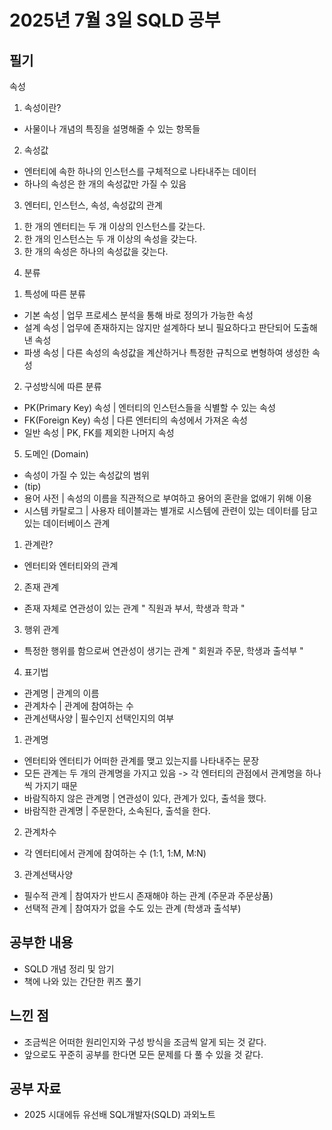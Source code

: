 # 2025년 7월 3일 SQLD 공부

## 필기
속성
 1) 속성이란? 
  - 사물이나 개념의 특징을 설명해줄 수 있는 항목들
 2) 속성값
  - 엔터티에 속한 하나의 인스턴스를 구체적으로 나타내주는 데이터
  - 하나의 속성은 한 개의 속성값만 가질 수 있음
 3) 엔터티, 인스턴스, 속성, 속성값의 관계
  1. 한 개의 엔터티는 두 개 이상의 인스턴스를 갖는다.
  2. 한 개의 인스턴스는 두 개 이상의 속성을 갖는다.
  3. 한 개의 속성은 하나의 속성값을 갖는다.
 4) 분류
  1. 특성에 따른 분류
   - 기본 속성 | 업무 프로세스 분석을 통해 바로 정의가 가능한 속성
   - 설계 속성 | 업무에 존재하지는 않지만 설계하다 보니 필요하다고 판단되어 도출해낸 속성
   - 파생 속성 | 다른 속성의 속성값을 계산하거나 특정한 규칙으로 변형하여 생성한 속성
  2. 구성방식에 따른 분류
   - PK(Primary Key) 속성 | 엔터티의 인스턴스들을 식별할 수 있는 속성
   - FK(Foreign Key) 속성 | 다른 엔터티의 속성에서 가져온 속성
   - 일반 속성 | PK, FK를 제외한 나머지 속성
 5) 도메인 (Domain)
  - 속성이 가질 수 있는 속성값의 범위
  - (tip)
   - 용어 사전 | 속성의 이름을 직관적으로 부여하고 용어의 혼란을 없애기 위해 이용
   - 시스템 카탈로그 | 사용자 테이블과는 별개로 시스템에 관련이 있는 데이터를 담고 있는 데이터베이스
관계
 1) 관계란?
  - 엔터티와 엔터티와의 관계
 2) 존재 관계
  - 존재 자체로 연관성이 있는 관계  " 직원과 부서, 학생과 학과 "
 3) 행위 관계
  - 특정한 행위를 함으로써 연관성이 생기는 관계  " 회원과 주문, 학생과 출석부 "
 4) 표기법
  - 관계명 | 관계의 이름
  - 관계차수 | 관계에 참여하는 수
  - 관계선택사양 | 필수인지 선택인지의 여부
  1. 관계명
   - 엔터티와 엔터티가 어떠한 관계를 맺고 있는지를 나타내주는 문장
   - 모든 관계는 두 개의 관계명을 가지고 있음 -> 각 엔터티의 관점에서 관계명을 하나씩 가지기 때문
   - 바람직하지 않은 관계명 | 연관성이 있다, 관계가 있다, 출석을 했다.
   - 바람직한 관계명 | 주문한다, 소속된다, 출석을 한다.
  2. 관계차수
   - 각 엔터티에서 관계에 참여하는 수 (1:1, 1:M, M:N)
  3. 관계선택사양
   - 필수적 관계 | 참여자가 반드시 존재해야 하는 관계  (주문과 주문상품)
   - 선택적 관계 | 참여자가 없을 수도 있는 관계  (학생과 출석부)

## 공부한 내용
 - SQLD 개념 정리 및 암기
 - 책에 나와 있는 간단한 퀴즈 풀기

## 느낀 점
 - 조금씩은 어떠한 원리인지와 구성 방식을 조금씩 알게 되는 것 같다.
 - 앞으로도 꾸준히 공부를 한다면 모든 문제를 다 풀 수 있을 것 같다.

## 공부 자료
 - 2025 시대에듀 유선배 SQL개발자(SQLD) 과외노트